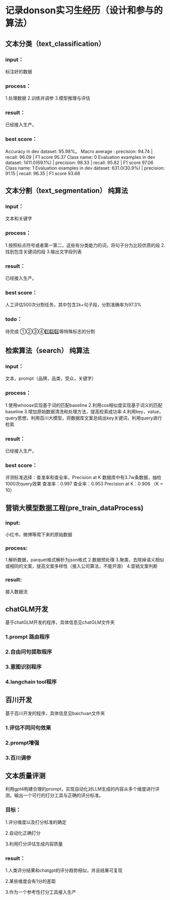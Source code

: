 # 记录donson实习生经历（设计和参与的算法）

## 文本分类（text_classification）

### input：

标注好的数据

### process：

1.处理数据
2.训练并调参
3.模型推理与评估

### result：

已经接入生产。

### best score：

Accuracy in dev dataset: 95.98%。
Macro average : precision: 94.74 | recall: 96.09 | F1 score 95.37
Class name: 0
Evaluation examples in dev dataset: 1411.0(69.1%) | precision: 98.33 | recall: 95.82 | F1 score 97.06
Class name: 1
Evaluation examples in dev dataset: 631.0(30.9%) | precision: 91.15 | recall: 96.35 | F1 score 93.68

## 文本分割（text_segmentation） 纯算法

### input：

文本和关键字

### process：

1.按照标点符号或者第一第二，这些有分类能力的词，将句子分为比较优质的段
2.找到包含关键词的段
3.输出文字段列表

### result：

已经接入生产。

### best score：

人工评估500次分割任务，其中包含2k+句子段，分割准确率为97.3%

### todo：

待完成 ①②③④1️⃣2️⃣3️⃣等特殊标志的分割

## 检索算法（search） 纯算法

### input：

文本，prompt（品牌，品类，受众，关键字）

### process：

1.使用whoose实现基于词的匹配baseline
2.利用cos相似度实现基于词义的匹配baseline
3.增加原始数据清洗和处理方法，提高检索成功率
4.利用key，value，query思想，利用百川大模型，将数据库文案总结出key关键词，利用query进行检索

### result：

已经接入生产。

### best score：

评测标准选择：查准率和查全率，Precision at K
数据库中有3.7w条数据，抽检1000次query效果
查准率：0.997
查全率：0.953
Precision at K：0.906 （K = 10）

## 营销大模型数据工程(pre_train_dataProcess)

### input:

小红书，微博等爬下来的原始数据

### process:

1.解析数据，parquet格式解析为json格式
2.数据预处理
3.聚类，去除掉语义相似或相同的文案，提高文案多样性（接入公司算法，不能开源）
4.营销文案判断

### result:

接入数据流

## chatGLM开发

基于chatGLM开发的程序，具体信息见chatGLM文件夹

### 1.prompt 路由程序

### 2.自由问句提取程序

### 3.意图识别程序

### 4.langchain tool程序

## 百川开发

基于百川开发的程序，具体信息见baichuan文件夹

### 1.评估不同问句效果

### 2.prompt增强

### 3.百川调参

## 文本质量评测

利用gpt4构建合理的prompt，实现自动化对LLM生成的内容从多个维度进行评测。输出一个可行的打分工具与正确的评分标准。

### 目标：

1.评分维度以及打分标准的确定

2.自动化正确打分

3.利用打分评估生成内容质量

### result：

1.人类评分结果和chatgpt的评分趋势相似，并且结果可复现

2.某些维度会有1分的差距

3.作为一个参考性打分工具接入生产
